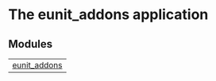 

# The eunit_addons application #


## Modules ##


<table width="100%" border="0" summary="list of modules">
<tr><td><a href="eunit_addons.md" class="module">eunit_addons</a></td></tr></table>

